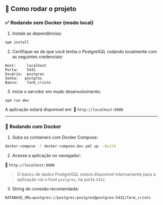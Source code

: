 ## 🚀 Como rodar o projeto

### ✅ Rodando **sem Docker** (modo local)

1. Instale as dependências:

```bash
npm install
```

2. Certifique-se de que você tenha o PostgreSQL rodando localmente com as seguintes credenciais:

```
Host:     localhost
Porta:    5432
Usuário:  postgres
Senha:   postgres
Banco:    farm_cristo
```

3. Inicie o servidor em modo desenvolvimento:

```bash
npm run dev
```

A aplicação estará disponível em:
📍 `http://localhost:8000`

---

### 🐳 Rodando **com Docker**

1. Suba os containers com Docker Compose:

```bash
docker-compose -f docker-compose.dev.yml up --build
```

2. Acesse a aplicação no navegador:

📍 `http://localhost:8000`

> O banco de dados PostgreSQL estará disponível internamente para a aplicação via o host `postgres`, na porta `5432`.

3. String de conexão recomendada:

```env
DATABASE_URL=postgres://postgres:postgres@postgres:5432/farm_cristo
```
